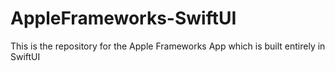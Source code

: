 # AppleFrameworks-SwiftUI
This is the repository for the Apple Frameworks App which is built entirely in SwiftUI
